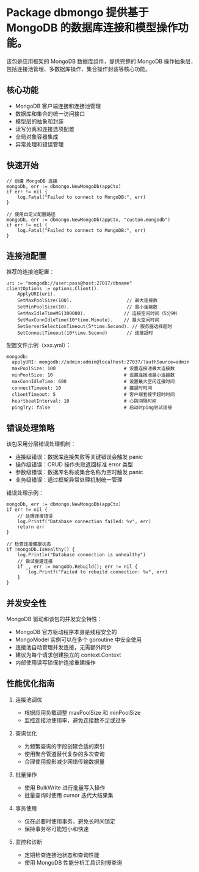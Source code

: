 # Package dbmongo 提供基于 MongoDB 的数据库连接和模型操作功能。

该包是应用框架的 MongoDB 数据库组件，提供完整的 MongoDB 操作抽象层，
包括连接池管理、多数据库操作、集合操作封装等核心功能。

## 核心功能

- MongoDB 客户端连接和连接池管理
- 数据库和集合的统一访问接口
- 模型层的抽象和封装
- 读写分离和连接选项配置
- 全局对象容器集成
- 异常处理和错误管理

## 快速开始

	// 创建 MongoDB 连接
	mongoDb, err := dbmongo.NewMongoDb(appCtx)
	if err != nil {
		log.Fatal("Failed to connect to MongoDB:", err)
	}

	// 使用自定义配置路径
	mongoDb, err := dbmongo.NewMongoDb(appCtx, "custom.mongodb")
	if err != nil {
		log.Fatal("Failed to connect to MongoDB:", err)
	}

## 连接池配置

推荐的连接池配置：

	uri := "mongodb://user:pass@host:27017/dbname"
	clientOptions := options.Client().
		ApplyURI(uri).
		SetMaxPoolSize(100).                    // 最大连接数
		SetMinPoolSize(10).                     // 最小连接数
		SetMaxIdleTimeMS(300000).              // 连接空闲时间（5分钟）
		SetMaxConnIdleTime(10*time.Minute).    // 最大空闲时间
		SetServerSelectionTimeout(5*time.Second). // 服务器选择超时
		SetConnectTimeout(10*time.Second)       // 连接超时

配置文件示例（xxx.yml）：

	mongodb:
	  applyURI: mongodb://admin:admin@localhost:27037/?authSource=admin
	  maxPoolSize: 100                         # 设置连接池最大连接数
	  minPoolSize: 10                          # 设置连接池最小连接数
	  maxConnIdleTime: 600                     # 设置最大空闲连接时间
	  connectTimeout: 10                       # 接超时时间
	  clientTimeout: 5                         # 客户端套接字超时时间
	  heartbeatInterval: 10                    # 心跳间隔时间
	  pingTry: false                           # 启动时ping尝试连接

## 错误处理策略

该包采用分层错误处理机制：

- 连接级错误：数据库连接失败等关键错误会触发 panic
- 操作级错误：CRUD 操作失败返回标准 error 类型
- 参数级错误：数据库名称或集合名称为空时触发 panic
- 业务级错误：通过框架异常处理机制统一管理

错误处理示例：

	mongoDb, err := dbmongo.NewMongoDb(appCtx)
	if err != nil {
		// 处理连接错误
		log.Printf("Database connection failed: %v", err)
		return err
	}

	// 检查连接健康状态
	if !mongoDb.IsHealthy() {
		log.Println("Database connection is unhealthy")
		// 尝试重建连接
		if _, err := mongoDb.Rebuild(); err != nil {
			log.Printf("Failed to rebuild connection: %v", err)
		}
	}

## 并发安全性

MongoDB 驱动和该包的并发安全特性：

- MongoDB 官方驱动程序本身是线程安全的
- MongoModel 实例可以在多个 goroutine 中安全使用
- 连接池自动管理并发连接，无需额外同步
- 建议为每个请求创建独立的 context.Context
- 内部使用读写锁保护连接重建操作

## 性能优化指南

1. 连接池调优
    - 根据应用负载调整 maxPoolSize 和 minPoolSize
    - 监控连接池使用率，避免连接数不足或过多

2. 查询优化
    - 为频繁查询的字段创建合适的索引
    - 使用聚合管道替代复杂的多次查询
    - 合理使用投影减少网络传输数据量

3. 批量操作
    - 使用 BulkWrite 进行批量写入操作
    - 批量查询时使用 cursor 迭代大结果集

4. 事务使用
    - 仅在必要时使用事务，避免长时间锁定
    - 保持事务尽可能短小和快速

5. 监控和诊断
    - 定期检查连接池状态和查询性能
    - 使用 MongoDB 性能分析工具识别慢查询